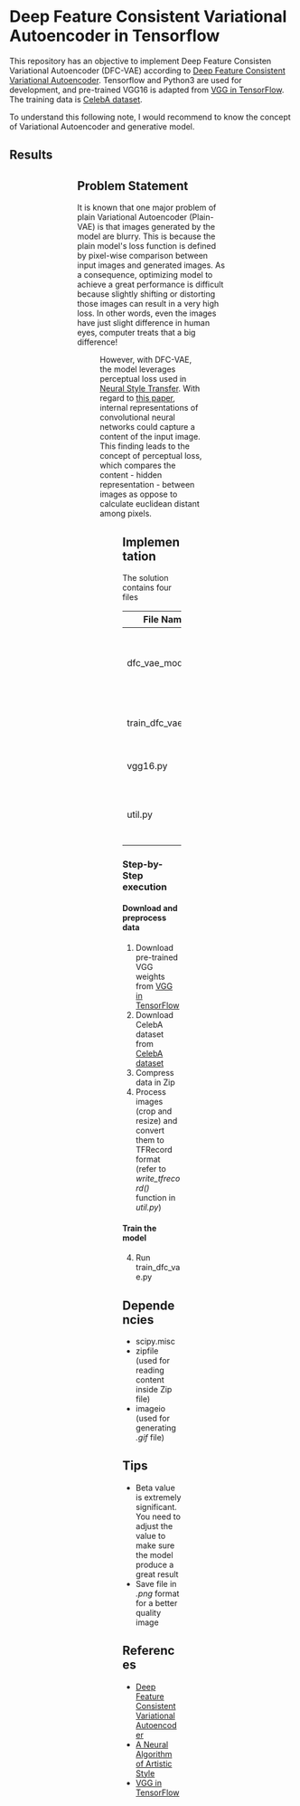 # Deep Feature Consistent Variational Autoencoder in Tensorflow

This repository has an objective to implement Deep Feature Consisten Variational Autoencoder (DFC-VAE) according to [Deep Feature Consistent Variational Autoencoder](https://arxiv.org/abs/1610.00291).
Tensorflow and Python3 are used for development, and pre-trained VGG16 is adapted from [VGG in TensorFlow](https://www.cs.toronto.edu/~frossard/post/vgg16/). The training data is [CelebA dataset](http://mmlab.ie.cuhk.edu.hk/projects/CelebA.html).

To understand this following note, I would recommend to know the concept of Variational Autoencoder and generative model.

## Results

<figure 3>
<figure 4>
<figure 5>

## Problem Statement

It is known that one major problem of plain Variational Autoencoder (Plain-VAE) is that images generated by the model are blurry. 
This is because the plain model's loss function is defined by pixel-wise comparison between input images and generated images. 
As a consequence, optimizing model to achieve a great performance is difficult because slightly shifting or distorting those images can result in a very high loss. In other words, even the images have just slight difference in human eyes, computer treats that a big difference!

<figure 1>

However, with DFC-VAE, the model leverages perceptual loss used in [Neural Style Transfer](https://github.com/sbavon/Neural-Style-Transfer-in-Tensorflow).
With regard to [this paper](https://arxiv.org/abs/1508.06576), internal representations of convolutional neural networks could capture a content of the input image. This finding leads to the concept of perceptual loss, which compares the content - hidden representation - between images as oppose to calculate euclidean distant among pixels. 

<figure 2>

## Implementation

The solution contains four files

| File Name  | Description |
| ------------- | ------------- |
| dfc_vae_model.py  | builds the VAE model, including encoder,decoder, VGG, loss function, and optimizer  |
| train_dfc_vae.py  | trains the DFC_VAE model, and tests interpolation  |
| vgg16.py  | builds the pre-trained VGG16 model  |
| util.py  | contains supporting functions, such as data-preprocessing  |

### Step-by-Step execution

#### Download and preprocess data
1. Download pre-trained VGG weights from [VGG in TensorFlow](https://www.cs.toronto.edu/~frossard/post/vgg16/)
2. Download CelebA dataset from [CelebA dataset](http://mmlab.ie.cuhk.edu.hk/projects/CelebA.html)
3. Compress data in Zip
4. Process images (crop and resize) and convert them to TFRecord format (refer to *write_tfrecord()* function in *util.py*)

#### Train the model
4. Run train_dfc_vae.py

## Dependencies
- scipy.misc 
- zipfile (used for reading content inside Zip file)
- imageio (used for generating *.gif* file)

## Tips
- Beta value is extremely significant. You need to adjust the value to make sure the model produce a great result
- Save file in *.png* format for a better quality image

## References
- [Deep Feature Consistent Variational Autoencoder](https://arxiv.org/abs/1610.00291)
- [A Neural Algorithm of Artistic Style](https://arxiv.org/abs/1508.06576)
- [VGG in TensorFlow](https://www.cs.toronto.edu/~frossard/post/vgg16/)

